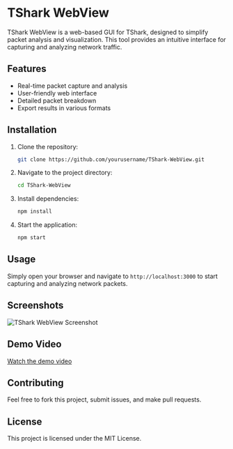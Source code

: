 # TShark WebView

TShark WebView is a web-based GUI for TShark, designed to simplify packet analysis and visualization. This tool provides an intuitive interface for capturing and analyzing network traffic.

## Features
- Real-time packet capture and analysis
- User-friendly web interface
- Detailed packet breakdown
- Export results in various formats

## Installation

1. Clone the repository:
    ```bash
    git clone https://github.com/yourusername/TShark-WebView.git
    ```
2. Navigate to the project directory:
    ```bash
    cd TShark-WebView
    ```
3. Install dependencies:
    ```bash
    npm install
    ```
4. Start the application:
    ```bash
    npm start
    ```

## Usage

Simply open your browser and navigate to `http://localhost:3000` to start capturing and analyzing network packets.

## Screenshots

![TShark WebView Screenshot](images/screenshot.png)

## Demo Video

[Watch the demo video](https://www.youtube.com/watch?v=your_demo_video_link)

## Contributing

Feel free to fork this project, submit issues, and make pull requests.

## License

This project is licensed under the MIT License.
